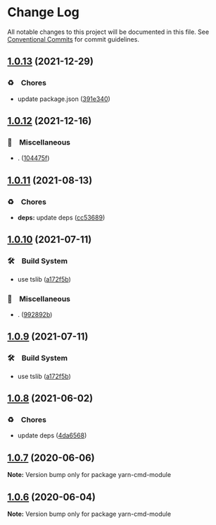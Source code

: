 # Change Log

All notable changes to this project will be documented in this file.
See [Conventional Commits](https://conventionalcommits.org) for commit guidelines.

## [1.0.13](https://github.com/bluelovers/ws-yarn-workspaces/compare/yarn-cmd-module@1.0.12...yarn-cmd-module@1.0.13) (2021-12-29)


### ♻️　Chores

* update package.json ([391e340](https://github.com/bluelovers/ws-yarn-workspaces/commit/391e340b2d0f763f766d59ff15cf78f5a869c163))





## [1.0.12](https://github.com/bluelovers/ws-yarn-workspaces/compare/yarn-cmd-module@1.0.11...yarn-cmd-module@1.0.12) (2021-12-16)


### 🔖　Miscellaneous

* . ([104475f](https://github.com/bluelovers/ws-yarn-workspaces/commit/104475f2baa62e53dcc4cd6f3fb3a425cba1c88d))





## [1.0.11](https://github.com/bluelovers/ws-yarn-workspaces/compare/yarn-cmd-module@1.0.10...yarn-cmd-module@1.0.11) (2021-08-13)


### ♻️　Chores

* **deps:** update deps ([cc53689](https://github.com/bluelovers/ws-yarn-workspaces/commit/cc53689dadd1334672807d4737c0e6400b15aba0))





## [1.0.10](https://github.com/bluelovers/ws-yarn-workspaces/compare/yarn-cmd-module@1.0.8...yarn-cmd-module@1.0.10) (2021-07-11)


### 🛠　Build System

* use tslib ([a172f5b](https://github.com/bluelovers/ws-yarn-workspaces/commit/a172f5b85b6b74256ebc8707435e0756adfd533a))


### 🔖　Miscellaneous

* . ([992892b](https://github.com/bluelovers/ws-yarn-workspaces/commit/992892bbf110cad2a8ee559521fc64506700e228))





## [1.0.9](https://github.com/bluelovers/ws-yarn-workspaces/compare/yarn-cmd-module@1.0.8...yarn-cmd-module@1.0.9) (2021-07-11)


### 🛠　Build System

* use tslib ([a172f5b](https://github.com/bluelovers/ws-yarn-workspaces/commit/a172f5b85b6b74256ebc8707435e0756adfd533a))





## [1.0.8](https://github.com/bluelovers/ws-yarn-workspaces/compare/yarn-cmd-module@1.0.7...yarn-cmd-module@1.0.8) (2021-06-02)


### ♻️　Chores

* update deps ([4da6568](https://github.com/bluelovers/ws-yarn-workspaces/commit/4da65683a914d70a296533568d412df3f9a90e93))





## [1.0.7](https://github.com/bluelovers/ws-yarn-workspaces/compare/yarn-cmd-module@1.0.6...yarn-cmd-module@1.0.7) (2020-06-06)

**Note:** Version bump only for package yarn-cmd-module





## [1.0.6](https://github.com/bluelovers/ws-yarn-workspaces/compare/yarn-cmd-module@1.0.5...yarn-cmd-module@1.0.6) (2020-06-04)

**Note:** Version bump only for package yarn-cmd-module
